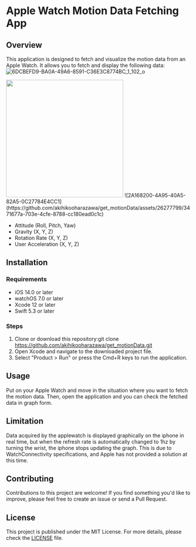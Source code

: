 # Apple Watch Motion Data Fetching App

## Overview

This application is designed to fetch and visualize the motion data from an Apple Watch. It allows you to fetch and display the following data:
![6DCBEFD9-BA0A-49A6-8591-C36E3C8774BC_1_102_o](https://github.com/akihikooharazawa/get_motionData/assets/26277799/a40ee584-2a52-40d3-b107-86741f4f57c7)

<img src="https://github.com/akihikooharazawa/get_motionData/assets/26277799/3471677a-703e-4cfe-8788-cc180ead0c1c" width="320px">
![2A168200-4A95-40A5-82A5-0C27784E4CC1](https://github.com/akihikooharazawa/get_motionData/assets/26277799/3471677a-703e-4cfe-8788-cc180ead0c1c)

- Attitude (Roll, Pitch, Yaw)
- Gravity (X, Y, Z)
- Rotation Rate (X, Y, Z)
- User Acceleration (X, Y, Z)

## Installation

### Requirements

- iOS 14.0 or later
- watchOS 7.0 or later
- Xcode 12 or later
- Swift 5.3 or later

### Steps

1. Clone or download this repository:git clone https://github.com/akihikooharazawa/get_motionData.git
2. Open Xcode and navigate to the downloaded project file.
3. Select "Product > Run" or press the Cmd+R keys to run the application.

## Usage

Put on your Apple Watch and move in the situation where you want to fetch the motion data. Then, open the application and you can check the fetched data in graph form.

## Limitation
Data acquired by the applewatch is displayed graphically on the iphone in real time, but when the refresh rate is automatically changed to 1hz by turning the wrist, the iphone stops updating the graph. This is due to WatchConnectivity specifications, and Apple has not provided a solution at this time.

## Contributing

Contributions to this project are welcome! If you find something you'd like to improve, please feel free to create an issue or send a Pull Request.

## License

This project is published under the MIT License. For more details, please check the [LICENSE](LICENSE) file.

